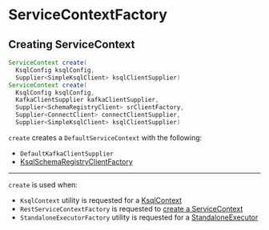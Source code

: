 # ServiceContextFactory

## <span id="create"> Creating ServiceContext

```java
ServiceContext create(
  KsqlConfig ksqlConfig,
  Supplier<SimpleKsqlClient> ksqlClientSupplier)
ServiceContext create(
  KsqlConfig ksqlConfig,
  KafkaClientSupplier kafkaClientSupplier,
  Supplier<SchemaRegistryClient> srClientFactory,
  Supplier<ConnectClient> connectClientSupplier,
  Supplier<SimpleKsqlClient> ksqlClientSupplier)
```

`create` creates a `DefaultServiceContext` with the following:

* `DefaultKafkaClientSupplier`
* [KsqlSchemaRegistryClientFactory](KsqlSchemaRegistryClientFactory.md)

---

`create` is used when:

* `KsqlContext` utility is requested for a [KsqlContext](embedded/KsqlContext.md#create)
* `RestServiceContextFactory` is requested to [create a ServiceContext](rest/RestServiceContextFactory.md#create)
* `StandaloneExecutorFactory` utility is requested for a [StandaloneExecutor](rest/StandaloneExecutorFactory.md#create)
